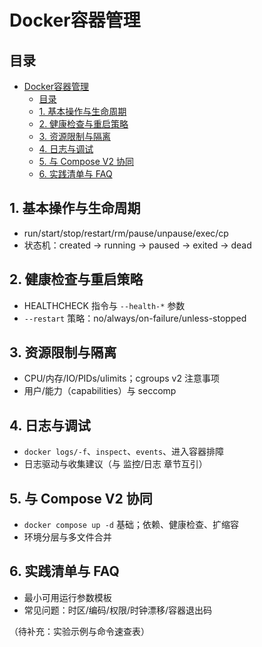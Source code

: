 # Docker容器管理

## 目录

- [Docker容器管理](#docker容器管理)
  - [目录](#目录)
  - [1. 基本操作与生命周期](#1-基本操作与生命周期)
  - [2. 健康检查与重启策略](#2-健康检查与重启策略)
  - [3. 资源限制与隔离](#3-资源限制与隔离)
  - [4. 日志与调试](#4-日志与调试)
  - [5. 与 Compose V2 协同](#5-与-compose-v2-协同)
  - [6. 实践清单与 FAQ](#6-实践清单与-faq)

## 1. 基本操作与生命周期

- run/start/stop/restart/rm/pause/unpause/exec/cp
- 状态机：created → running → paused → exited → dead

## 2. 健康检查与重启策略

- HEALTHCHECK 指令与 `--health-*` 参数
- `--restart` 策略：no/always/on-failure/unless-stopped

## 3. 资源限制与隔离

- CPU/内存/IO/PIDs/ulimits；cgroups v2 注意事项
- 用户/能力（capabilities）与 seccomp

## 4. 日志与调试

- `docker logs/-f`、`inspect`、`events`、进入容器排障
- 日志驱动与收集建议（与 监控/日志 章节互引）

## 5. 与 Compose V2 协同

- `docker compose up -d` 基础；依赖、健康检查、扩缩容
- 环境分层与多文件合并

## 6. 实践清单与 FAQ

- 最小可用运行参数模板
- 常见问题：时区/编码/权限/时钟漂移/容器退出码

（待补充：实验示例与命令速查表）
